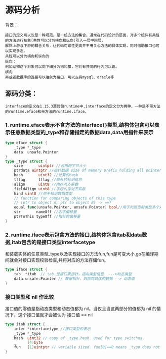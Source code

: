# 源码分析
背景：

    接口的定义可以说是一种规范，是一组方法的集合，通常在代码设计的层面，对多个组件有共性的方法进行抽象(共性可以分为横向和纵向)引入一层中间层，
    解除上游与下游的耦合关系，让代码可读性更高并不用关心方法的具体实现，同时借助接口也可以实现多态。
    共性可以分为横向和纵向的
    纵向：
    例如动物这个对象可以向下细分为狗和猫，它们有共同的行为可以跑。
    横向
    再或者数据库的连接可以抽象为接口，可以支持mysql、oracle等

## 源码分类：

    interface的定义在1.15.3源码包runtime中,interface的定义分为两种，一种是不带方法的runtime.eface和带方法的runtime.iface。
### 1. runtime.eface表示不含方法的interface{}类型,结构体包含可以表示任意数据类型的_type和存储指定的数据data,data用指针来表示
```go
type eface struct {
    _type *_type
    data  unsafe.Pointer
}
type _type struct {
    size       uintptr //占用的字节大小
    ptrdata uintptr //指针数据 size of memory prefix holding all pointers
    hash       uint32 //计算的hash
    tflag      tflag //额外的标记信息
    align      uint8 //内存对齐系数
    fieldAlign uint8 //字段内存对齐系数
    kind uint8 //用于标记数据类型
    // function for comparing objects of this type
    // (ptr to object A, ptr to object B) -> ==?
    equal func(unsafe.Pointer, unsafe.Pointer) bool//用于判断当前类型多个对象是否相等
    str       nameOff //名字偏移量
    ptrToThis typeOff //指针的偏移量
}
```

### 2. runtime.iface表示包含方法的接口,结构体包含itab和data数据,itab包含的是接口类型interfacetype
和装载实体的任意类型_type以及实现接口的方法fun,fun是可变大小,go在编译期间就会对接口实现校验检查,并将对应的方法存储fun。
```go
type iface struct {
    tab  *itab  // tab 是接口表指针，指向类型信息  --->动态类型
    data unsafe.Pointer // 数据指针，则指向具体的数据 --> 动态值
}
```

### 接口类型和 nil 作比较
接口值的零值是指动态类型和动态值都为 nil。当仅且当这两部分的值都为 nil 的情况下，这个接口值就才会被认为 接口值 == nil
```go
type itab struct {
    inter *interfacetype //接口类型的表示
    _type *_type
    hash  uint32 // copy of _type.hash. Used for type switches.
    _     [4]byte
    fun   [1]uintptr // variable sized. fun[0]==0 means _type does not implement inter.
}
```

